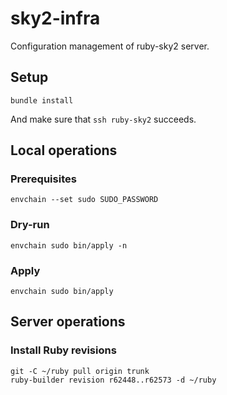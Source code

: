 # sky2-infra

Configuration management of ruby-sky2 server.

## Setup

```
bundle install
```

And make sure that `ssh ruby-sky2` succeeds.

## Local operations

### Prerequisites

```
envchain --set sudo SUDO_PASSWORD
```

### Dry-run

```
envchain sudo bin/apply -n
```

### Apply

```
envchain sudo bin/apply
```

## Server operations

### Install Ruby revisions

```
git -C ~/ruby pull origin trunk
ruby-builder revision r62448..r62573 -d ~/ruby
```
